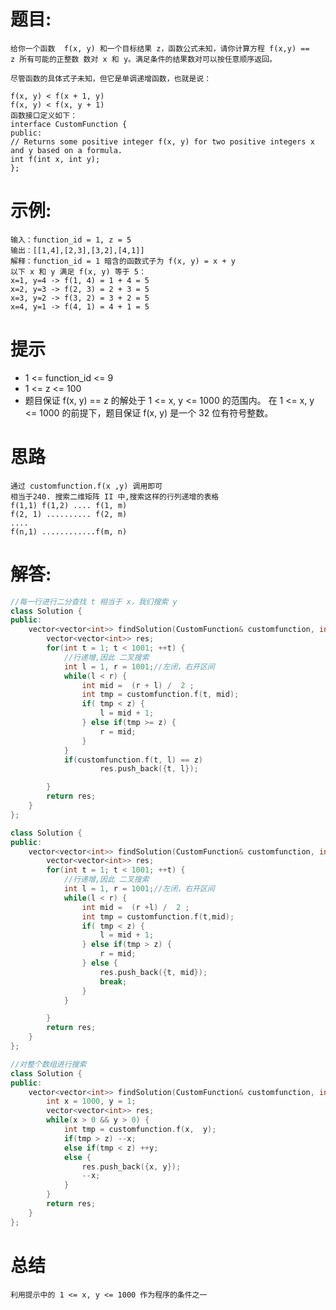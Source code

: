 # 题目:
    给你一个函数  f(x, y) 和一个目标结果 z，函数公式未知，请你计算方程 f(x,y) == z 所有可能的正整数 数对 x 和 y。满足条件的结果数对可以按任意顺序返回。

    尽管函数的具体式子未知，但它是单调递增函数，也就是说：

    f(x, y) < f(x + 1, y)
    f(x, y) < f(x, y + 1)
    函数接口定义如下：
    interface CustomFunction {
    public:
    // Returns some positive integer f(x, y) for two positive integers x and y based on a formula.
    int f(int x, int y);
    };

# 示例:
    输入：function_id = 1, z = 5
    输出：[[1,4],[2,3],[3,2],[4,1]]
    解释：function_id = 1 暗含的函数式子为 f(x, y) = x + y
    以下 x 和 y 满足 f(x, y) 等于 5：
    x=1, y=4 -> f(1, 4) = 1 + 4 = 5
    x=2, y=3 -> f(2, 3) = 2 + 3 = 5
    x=3, y=2 -> f(3, 2) = 3 + 2 = 5
    x=4, y=1 -> f(4, 1) = 4 + 1 = 5
# 提示
- 1 <= function_id <= 9
- 1 <= z <= 100
- 题目保证 f(x, y) == z 的解处于 1 <= x, y <= 1000 的范围内。
在 1 <= x, y <= 1000 的前提下，题目保证 f(x, y) 是一个 32 位有符号整数。

# 思路
    通过 customfunction.f(x ,y) 调用即可
    相当于240. 搜索二维矩阵 II 中,搜索这样的行列递增的表格
    f(1,1) f(1,2) .... f(1, m)
    f(2, 1) .......... f(2, m)
    ....    
    f(n,1) ............f(m, n)

# 解答:
```c++
//每一行进行二分查找 t 相当于 x，我们搜索 y
class Solution {
public:
    vector<vector<int>> findSolution(CustomFunction& customfunction, int z) {
        vector<vector<int>> res;
        for(int t = 1; t < 1001; ++t) {
            //行递增,因此 二叉搜索
            int l = 1, r = 1001;//左闭，右开区间
            while(l < r) {
                int mid =  (r + l) /  2 ;
                int tmp = customfunction.f(t, mid);
                if( tmp < z) {
                    l = mid + 1;
                } else if(tmp >= z) {
                    r = mid;
                }
            }
            if(customfunction.f(t, l) == z) 
                    res.push_back({t, l});

        }        
        return res;
    } 
};
```
```c++
class Solution {
public:
    vector<vector<int>> findSolution(CustomFunction& customfunction, int z) {
        vector<vector<int>> res;
        for(int t = 1; t < 1001; ++t) {
            //行递增,因此 二叉搜索
            int l = 1, r = 1001;//左闭，右开区间
            while(l < r) {
                int mid =  (r +l) /  2 ;
                int tmp = customfunction.f(t,mid);
                if( tmp < z) {
                    l = mid + 1;
                } else if(tmp > z) {
                    r = mid;
                } else {
                    res.push_back({t, mid});
                    break;
                }
            }

        }        
        return res;
    } 
};
```
```c++
//对整个数组进行搜索
class Solution {
public:
    vector<vector<int>> findSolution(CustomFunction& customfunction, int z) {
        int x = 1000, y = 1;
        vector<vector<int>> res;
        while(x > 0 && y > 0) {
            int tmp = customfunction.f(x,  y);
            if(tmp > z) --x;
            else if(tmp < z) ++y;
            else {
                res.push_back({x, y});
                --x;
            }
        }
        return res;
    }
};
```
# 总结
    利用提示中的 1 <= x, y <= 1000 作为程序的条件之一
    